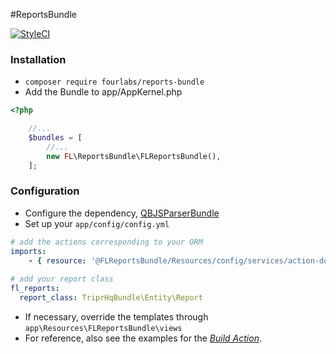 #ReportsBundle

[![StyleCI](https://styleci.io/repos/75387636/shield?branch=master)](https://styleci.io/repos/75387636)


### Installation

- `composer require fourlabs/reports-bundle`
- Add the Bundle to app/AppKernel.php

```php
<?php

    //...
    $bundles = [
        //...
        new FL\ReportsBundle\FLReportsBundle(),
    ];
```

### Configuration

- Configure the dependency, [QBJSParserBundle](https://github.com/fourlabsldn/QBJSParserBundle)
- Set up your `app/config/config.yml`
```yaml
# add the actions corresponding to your ORM
imports:
    - { resource: '@FLReportsBundle/Resources/config/services/action-doctrine-orm.yml' }
    
# add your report class
fl_reports:
  report_class: TriprHqBundle\Entity\Report
```
- If necessary, override the templates through `app\Resources\FLReportsBundle\views`
- For reference, also see the examples for the [*Build Action*](docs/Build.md).

